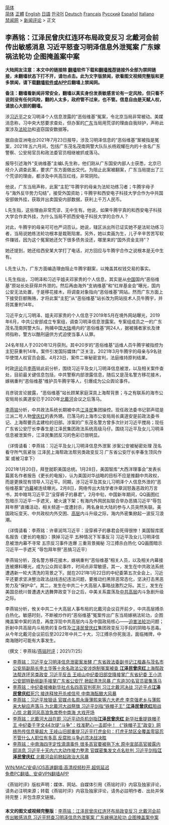  <!-- 面包屑导航 --> <div class="breadcrumb"><!-- GTranslate: https://gtranslate.io/ -->  <div class="switcher notranslate">  <div class="selected">  <a href="#" onclick="return false;"> 简体</a>  </div>  <div class="option">  <a href="https://www.bannedbook.org" onclick="doGTranslate('zh-CN|zh-CN');jQuery('div.switcher div.selected a').html(jQuery(this).html());return false;" title="简体中文" class="nturl selected"> 简体</a>  <a href="https://www.bannedbook.org/zh-tw/" onclick="doGTranslate('zh-CN|zh-TW');jQuery('div.switcher div.selected a').html(jQuery(this).html());return false;" title="繁體中文" class="nturl"> 正體</a>  <a href="https://www.bannedbook.org/en/" onclick="doGTranslate('zh-CN|en');jQuery('div.switcher div.selected a').html(jQuery(this).html());return false;" title="English" class="nturl"> English</a>  <a href="https://www.bannedbook.org/ja/" onclick="doGTranslate('zh-CN|ja');jQuery('div.switcher div.selected a').html(jQuery(this).html());return false;" title="日本語" class="nturl"> 日語</a>  <a href="https://www.bannedbook.org/ko/" onclick="doGTranslate('zh-CN|ko');jQuery('div.switcher div.selected a').html(jQuery(this).html());return false;" title="한국어" class="nturl"> 한국어</a>  <a href="https://www.bannedbook.org/de/" onclick="doGTranslate('zh-CN|de');jQuery('div.switcher div.selected a').html(jQuery(this).html());return false;" title="Deutsch" class="nturl"> Deutsch</a>  <a href="https://www.bannedbook.org/fr/" onclick="doGTranslate('zh-CN|fr');jQuery('div.switcher div.selected a').html(jQuery(this).html());return false;" title="Français" class="nturl"> Français</a>  <a href="https://www.bannedbook.org/ru/" onclick="doGTranslate('zh-CN|ru');jQuery('div.switcher div.selected a').html(jQuery(this).html());return false;" title="Русский" class="nturl"> Русский</a>  <a href="https://www.bannedbook.org/es/" onclick="doGTranslate('zh-CN|es');jQuery('div.switcher div.selected a').html(jQuery(this).html());return false;" title="Español" class="nturl"> Español</a>  <a href="https://www.bannedbook.org/it/" onclick="doGTranslate('zh-CN|it');jQuery('div.switcher div.selected a').html(jQuery(this).html());return false;" title="Italiano" class="nturl"> Italiano</a>  </div>  </div>      <div class='breadcrumb-sub'><!-- Breadcrumb NavXT 6.3.0 --> <a href="https://www.bannedbook.org/" class="home">禁闻网</a> &gt; <a href="https://www.bannedbook.org/bnews/comments/" class="category">新闻评论</a> &gt; 正文</div></div><h2>李燕铭：江泽民曾庆红连环布局政变反习 北戴河会前传出敏感消息 习近平怒查习明泽信息外泄冤案 广东嫁祸法轮功 企图掩盖案中案</h2> <p class="notice"><b>大陆网友注意：本文中的链接除 <a href="https://github.com/bannedbook/fanqiang" >翻墙</a>软件下载和<a href="https://github.com/killgcd/justmysocks/blob/master/README.md">翻墙推荐</a>链接外全部为禁网链接，未翻墙状态下打不开，请勿点击。此为文字版禁闻，欲看图文视频完整版和更多禁闻，请下载<a href="https://github.com/bannedbook/fanqiang">翻墙软件或APP</a>后翻墙上禁闻网。</p><p>备注：翻墙看新闻非常安全，翻墙以真实身份发表敏感言论有一定风险，但只看不说则没有任何风险，翻的人太多，政府管不过来，也不管。信息自由是天赋人权，请放心大胆的翻墙。</b></p>  <div class="entry"> <p></p> <p>涉<a href="https://www.bannedbook.org/bnews/tag/%e4%b9%a0%e8%bf%91%e5%b9%b3/" class="st_tag internal_tag" rel="tag" title="标签 习近平 下的日志">习近平</a>之女习明泽个人信息泄露的&#8220;恶俗维基&#8221;冤案&#65292;令北京当局非常被动&#12290;美媒消息称&#65292;习中央大怒要求查处&#65292;但办案的<a href="https://www.bannedbook.org/bnews/tag/%e5%b9%bf%e4%b8%9c/" class="st_tag internal_tag" rel="tag" title="标签 广东 下的日志">广东</a>当局用荒谬的理由自我辩护&#65292;声称此案涉及<a href="https://www.bannedbook.org/bnews/tag/%e6%b3%95%e8%bd%ae%e5%8a%9f/" class="st_tag internal_tag" rel="tag" title="标签 法轮功 下的日志">法轮功</a>和盗窃国安数据等&#12290;</p> <p>   据自由亚洲电台2021年7月23日报导&#65292;涉及习明泽信息的&#8220;恶俗维基&#8221;案被指是冤案&#65292;2021年五六月间&#65292;包括广东茂名茂南网警大队队长杨观耀在内的十余名广东警察&#12289;公安局官员和政法委官员相继被抓或落马&#12290;</p> <p>报导引述海外&#8220;支纳维基&#8221;主编L先生称&#65292;他们刚从广东国安内部人士获悉&#65292;北京已经介入调查此案&#65292;要求广东方面做出交代&#12290;为阻止此案被翻案&#65292;广东当局提出了三个荒谬的理由&#65292;都涉及中共高压红线&#65292;非常阴险&#12290;</p> <p>他说&#65292;广东当局声称&#65292;此案&#8220;主犯&#8221;牛腾宇的母亲为法轮功练习者&#65307;牛腾宇母子与&#8220;海外反华势力勾结&#8221;&#65292;接受外国资助&#65307;牛腾宇和西安电子科技大学合作为中共国安部做外挂&#65292;获取并出卖国安内部数据&#65292;获利上千万人民币&#12290;</p>  <p>L先生指&#65292;这些理由非常荒谬&#12289;无中生有&#12290;他说&#65292;如果牛腾宇真的和西安电子科技大学合作卖外挂&#65292;为什么当局不抓西安电子科技大学的合作人&#65311;</p> <p>   对此&#65292;牛腾宇的母亲可可也严词否认&#12290;她说&#65292;辖区派出所已证实她不是法轮功练习者&#65292;当局说她练法轮功根本是栽赃陷害&#12290;另外&#65292;她以卖画为生&#65292;儿子辛辛苦苦写软件赚钱&#65292;因为这个冤案她还欠下很多债务没还&#65292;哪里来的&#8220;国外资金支持&#8221;&#65311;</p> <p>她还提到&#65292;她还给西安某大学打了电话&#65292;对方回应与牛腾宇合作之说根本是无中生有&#12290;<br />&nbsp;<br />L先生认为&#65292;广东方面编造理由阻止牛腾宇翻案&#65292;以掩盖其权钱交易的事实&#12290;</p> <p>L先生指出&#65292;习明泽和习近平姐夫邓家贵的个人信息&#65292;其实是从<span class='wp_keywordlink_affiliate'><a href="https://www.bannedbook.org/" title="中国" target="_blank">中国</a></span>国内&#8220;恶俗维基&#8221;原站长处获得并外泄的&#12290;然后再由海外&#8220;支纳维基&#8221;和&#8220;红岸基金会&#8221;曝光&#65292;国内公安无法处置&#65292;于是移花接木&#65292;将调查对象指向&#8220;恶俗维基&#8221;网站&#12290;然而广东方面上下接受巨额贿赂&#65292;才将此案&#8220;主犯&#8221;从&#8220;恶俗维基&#8221;站长改为网站技术人员牛腾宇&#65292;并将其重判14年&#12290;</p> <p>   习近平女儿习明泽&#12289;姐夫邓家贵的个人信息于2019年5月在境外网站曝光&#65292;2019年6月&#65292;中共公安部成立专案组&#65292;调查习明泽信息泄露案&#12290;专案组成员之一的广东茂名茂南网警大队&#65292;拘捕中国<span class='wp_keywordlink_affiliate'><a href="https://www.bannedbook.org/" title="大陆" target="_blank">大陆</a></span>境内的&#8220;恶俗维基&#8221;网24人&#65292;据被捕者家长及律师指称&#65292;警方以酷刑逼供方式迫使当事人认罪&#12290;</p>  <p>24名年轻人于2020年12月获刑&#12290;其中20岁的&#8220;恶俗维基&#8221;运维人员牛腾宇被指控为主犯获重判14年&#12290;案件引发国际媒体广泛关注&#65292;2021年3月牛腾宇的母亲与9名驻华使馆人权官员会面&#12290;4月23日&#65292;案件二审秘密宣判&#65292;法庭维持原判结果&#12290;</p> <p>时政<span class='wp_keywordlink_affiliate'><a href="https://www.bannedbook.org/bnews/comments/" title="新闻评论" target="_blank">评论</a></span>员<a href="https://www.bannedbook.org/bnews/tag/%e6%9d%8e%e7%87%95/" class="st_tag internal_tag" rel="tag" title="标签 李燕 下的日志">李燕</a>铭此前分析&#65292;围绕习近平及女儿习明泽信息被泄&#65292;以及相关案件查处&#65292;目前最关键信息包括&#65292;中共警察内部泄露信息&#65292;随后又是茂名警方移花接木&#65292;嫁祸重判&#8220;恶俗维基&#8221;维护员牛腾宇等人&#65292;引爆成为公众舆论事件&#12290;<br />&nbsp;<br />肖彦锐言论披露&#65292;&#8220;恶俗维基&#8221;站长顾某家庭深具上海帮背景&#65307;与之有联系的海市公安局局长龚道安已于2020年<a href="https://www.bannedbook.org/bnews/tag/%E5%8C%97%E6%88%B4%E6%B2%B3/" class="st_tag internal_tag" rel="tag" title="标签 北戴河 下的日志">北戴河</a>会议之后落马&#12290;</p> <p><a href="https://www.bannedbook.org/bnews/tag/%e6%9d%8e%e7%87%95%e9%93%ad/" class="st_tag internal_tag" rel="tag" title="标签 李燕铭 下的日志">李燕铭</a>分析&#65292;中共政法系统长期被中共<a href="https://www.bannedbook.org/bnews/tag/%e6%b1%9f%e6%b3%bd%e6%b0%91/" class="st_tag internal_tag" rel="tag" title="标签 江泽民 下的日志">江泽民</a>集团操控&#12290;现任政法委书记郭声琨是江派二号人物<a href="https://www.bannedbook.org/bnews/tag/%e6%9b%be%e5%ba%86%e7%ba%a2/" class="st_tag internal_tag" rel="tag" title="标签 曾庆红 下的日志">曾庆红</a>的表外甥&#12290;已落马的上海市公安局局长龚道安是前政法委书记&#12289;上海帮要员孟建柱的旧部&#12290;涉案的广东茂名警方曾多次针对习近平搅局&#65307;现任广东省公安厅长李春生是江泽民集团政法系统高级马仔&#12290;围绕习近平及女儿习明泽信息被泄案件&#65292;江泽民集团反习的色彩已很明显&#12290;</p> <p>&#65288;详情请看&#65306;李燕铭&#65306;习近平及女儿习明泽信息外泄案 涉案公安被秘密处理 茂名看守所气氛紧张 江泽民上海帮政法帮另类政变反习 广东省公安厅长李春生顶风作案 或被习拿下&#65289;</p> <p>2021年1月20日&#65292;拜登就职美国总统&#12290;1月28日&#65292;美国智库&#8220;大西洋理事会&#8221;发表长篇匿名作者报告&#12298;更长的电报&#12299;&#65292;认为美国对华战略的目标不应是推翻中共政权&#65292;而是更换现有领导人习近平&#12290;同期&#65292;涉习近平及其女儿习明泽个人信息外泄的&#8220;恶俗维基案&#8221;<span class='wp_keywordlink_affiliate'><a href="https://www.bannedbook.org/bnews/ccpdope/" title="中共高层内幕" target="_blank">内幕</a></span>被连续曝光&#12290;2月8日&#65292;网络传出大陆学者许章润怒轰恶政的万言书&#65292;其中暗骂习近平卫&#8220;没穿裤子的暴君&#8221;&#12290;2月中旬&#65292;中国新年期间&#65292;QQ画图红包暗示习近平一手遮天&#65292;被火速下架&#65307;有海内外网民拟联合举办恶搞习近平&#8220;辱包拜年祭&#8221;直播活动&#65292;相关频道一度遭封杀&#65292;两名身处大陆的参与人员突然失联&#12290;美国政坛变天&#12289;中共政权内外交困&#12289;<span class='wp_keywordlink_affiliate'><a href="https://www.bannedbook.org/bnews/ccpdope/" title="中共高层内幕" target="_blank">高层</a></span>内斗升级之际&#65292;海内外密集掀起一波反习浪潮&#12290;</p>  <p>&#65288;详情请看&#65306;李燕铭&#65306;许章润骂习近平&#65306;没穿裤子的暴君会死得很惨&#65281;美国智库匿名报告&#12298;更长的电报&#12299;&#65306;换掉习近平 五种情况下军事反习 习近平及女儿习明泽信息被泄内幕不寻常 五宗反习事件连爆 三重背景揭秘 习江搏杀白热化 QQ画图暗示习近平一手遮天 &#8220;辱包拜年祭&#8221;恶搞习近平&#65289;</p> <p>李燕铭分析&#65292;茂名警方移花接木&#65292;嫁祸重判&#8220;恶俗维基&#8221;相关人员&#65292;以及相关内幕接连被爆料曝光&#65292;成为公众舆论事件&#65292;时间点非常敏感&#65292;其一&#65292;发生在中共政法系统遭遇新一轮大清洗的背景之下&#12290;就在2021年1月22日的中纪委第五次全会上&#65292;习近平还要求坚决整治政法战线违纪违法问题&#65292;要推动扫黑除恶常态化&#65292;坚决打击黑恶势力及&#8220;保护伞&#8221;&#12290;其二&#65292;发生在中共二十大高层人事暗战激烈之际&#12290;其三&#65292;发生在美国总统川普遭遇大选舞弊政变下台之后&#65292;中美关系震荡及<span class='wp_keywordlink_affiliate'><a href="https://www.bannedbook.org/bnews/ccpdope/" title="中共高层" target="_blank">中共高层</a></span>内斗急剧升级之际&#12290; </p> <p>   李燕铭分析&#65292;攸关中共二十大高层人事布局的北戴河会议召开前夕&#65292;中共高层搏杀白热化&#12290;敏感时刻&#65292;不断被炒作的&#8220;恶俗维基&#8221;冤案传出广东当局嫁祸法轮功&#65292;企图掩盖案中案的消息&#65292;再度浮现中共高层内斗及中国政局核心&#8212;&#8212;<span class='wp_keywordlink'><a href="https://www.bannedbook.org/forum11/topic278.html" title="评江泽民与中共相互利用迫害法轮功" target="_blank">迫害法轮功</a></span>问题&#65307;折射中共高层内斗局势的复杂性及<a href="https://www.bannedbook.org/bnews/tag/%E6%B1%9F%E6%B3%BD%E6%B0%91%E6%9B%BE%E5%BA%86%E7%BA%A2/" class="st_tag internal_tag" rel="tag" title="标签 江泽民曾庆红 下的日志">江泽民曾庆红</a>集团政变反习手段的阴暗与恶毒&#12290;从今年北戴河会议前后至2022年中共二十大&#65292;习江搏杀你死我活&#65292;面临摊牌&#65292;中南海随时可能有大事发生&#12290;</p> <p>&#65288;撰文&#65306;李燕铭/<a href="https://www.bannedbook.org/bnews/tag/%e7%87%95%e9%93%ad%e6%97%b6%e8%af%84/" class="st_tag internal_tag" rel="tag" title="标签 燕铭时评 下的日志">燕铭时评</a>&#65307;2021/7/25&#65289;</p> <ul class='op-related-articles' title='相关阅读'> <li><a href='https://www.bannedbook.org/bnews/comments/20210720/1590608.html' target='_blank'>李燕铭：习近平女习明泽信息泄密案发酵 广东省政法委副书记江楷鑫与茂名市公安局副局长李土华等十余名政法公安涉炮制冤案被查 <b>江泽民曾庆红</b>上海帮政法帮连环另类政变 习近平反击 王岐山中纪委旧部空降接掌广东省纪委 王小洪公安部特勤局副手接掌广东省公安厅 掀起清洗风暴 广东逾30名官员密集落马</a></li> <li><a href='https://www.bannedbook.org/bnews/comments/20210718/1589486.html' target='_blank'>李燕铭：中纪委接棒新华社点名四高官判死刑 习江北戴河决战 习近平点<b>江泽民曾庆红</b>死穴 接连释放开杀戒信号 中南海酝酿大风暴</a></li> <li><a href='https://www.bannedbook.org/bnews/comments/20210714/1586851.html' target='_blank'>李燕铭：习近平放狠话 官媒点名周永康薄熙来等六大老虎 李克强老乡与薄熙来大秘应声落马 为北戴河大战祭旗 习近平剑指“铁帽子王” <b>江泽民曾庆红</b>胆战心惊 北戴河风高浪急席卷中南海 大戏开场</a></li> <li><a href='https://www.bannedbook.org/bnews/comments/20210713/1586178.html' target='_blank'>李燕铭：北戴河大战在即 习近平动杀机剑指<b>江泽民曾庆红</b> 新华社重提铁帽子王 中纪委千字文44次提“斗争”：找准靶心一击即中！ 《“铁帽子王”政变》网络热传信息量超大 王岐山旧部重提习近平打虎金句：打虎无禁区全覆盖零容忍 不管什么人职位有多高 反腐败斗争必须决战决胜</a></li> <li><a href='https://www.bannedbook.org/bnews/comments/20210711/1584963.html' target='_blank'>李燕铭：中南海四字定性滴滴事件 很多高官要被拖下水 原中宣部高官披露内部消息 习近平十天内六大动作接力整肃 官媒密集发文点名批判 习近平剑指<b>江泽民曾庆红</b> 北戴河会前掀起政治大风暴</a></li> </ul> <p class="texttj"> <a href="https://github.com/bannedbook/fanqiang/wiki/V2ray%E6%9C%BA%E5%9C%BA" target="_blank">WIN/MAC/安卓/iOS高速翻墙:高清视频秒开,超低延迟</a><br/> <a href="https://github.com/bannedbook/fanqiang/wiki/%E7%A6%81%E9%97%BB%E7%BD%91%E5%AE%89%E5%8D%93%E7%BF%BB%E5%A2%99%E6%96%B0%E9%97%BBAPP" target="_blank">免费PC翻墙、安卓VPN翻墙APP</a></p> <p>&#12298;燕铭时评&#12299;版权声明&#65306;媒体&#12289;网站&#12289;自媒体引用&#12298;燕铭时评&#12299;内容及独家评论&#65292;请务必注明来源&#65307;转载&#12298;燕铭时评&#12299;内容及独家评论&#65292;请务必註明作者&#12289;出处并保持完整&#65307;并包含原文链接&#12290;  </p><a name='sharetosocial'></a>  <div style="margin-bottom:5px;padding-bottom:5px;clear:both"> <div id="archive-pix-1" class="banner-ads"> <!-- AuctionX Display platform tag START --> <div id="26318x728x90x621x_ADSLOT2" clicktrack="%%CLICK_URL_ESC%%"></div> <!-- AuctionX Display platform tag END --> </div> <div id="archive-pix-2" class="banner-ads"> <!-- AuctionX Display platform tag START --> <div id="26315x300x250x621x_ADSLOT2" clicktrack="%%CLICK_URL_ESC%%"></div> <!-- AuctionX Display platform tag END --> </div> </div>  <div id="archive-pix-1" class="banner-ads"> <!-- AuctionX Display platform tag START --> <div id="26318x728x90x621x_ADSLOT3" clicktrack="%%CLICK_URL_ESC%%"></div> <!-- AuctionX Display platform tag END --> </div> <div><b>本文的图文或视频完整版</b>：<a href='https://www.bannedbook.org/bnews/comments/20210725/1593916.html'>李燕铭：江泽民曾庆红连环布局政变反习 北戴河会前传出敏感消息 习近平怒查习明泽信息外泄冤案 广东嫁祸法轮功 企图掩盖案中案</a></div>  </div><!--END ENTRY--> 